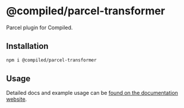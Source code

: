 # @compiled/parcel-transformer

Parcel plugin for Compiled.

## Installation

```bash
npm i @compiled/parcel-transformer
```

## Usage

Detailed docs and example usage can be [found on the documentation website](https://compiledcssinjs.com/docs/pkg-parcel).
